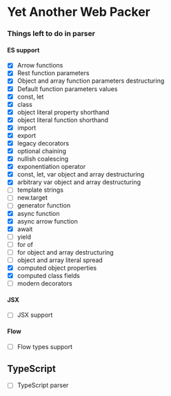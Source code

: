 # Yet Another Web Packer

### Things left to do in parser

#### ES support
- [x] Arrow functions
- [x] Rest function parameters
- [x] Object and array function parameters destructuring
- [x] Default function parameters values
- [x] const, let
- [x] class
- [x] object literal property shorthand
- [x] object literal function shorthand
- [x] import
- [x] export
- [x] legacy decorators
- [x] optional chaining
- [x] nullish coalescing
- [x] exponentiation operator
- [x] const, let, var object and array destructuring
- [x] arbitrary var object and array destructuring
- [ ] template strings
- [ ] new.target
- [ ] generator function
- [x] async function
- [x] async arrow function
- [x] await
- [ ] yield
- [ ] for of
- [ ] for object and array destructuring
- [ ] object and array literal spread
- [x] computed object properties
- [x] computed class fields
- [ ] modern decorators

#### JSX
- [ ] JSX support

#### Flow
- [ ] Flow types support

## TypeScript
- [ ] TypeScript parser
